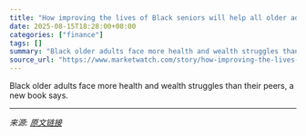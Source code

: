 ```yaml
---
title: "How improving the lives of Black seniors will help all older adults"
date: 2025-08-15T18:28:00+08:00
categories: ["finance"]
tags: []
summary: "Black older adults face more health and wealth struggles than their peers, a new book says."
source_url: "https://www.marketwatch.com/story/how-improving-the-lives-of-black-seniors-will-help-all-older-adults-dd54ef1d?mod=mw_rss_topstories"
---
```


Black older adults face more health and wealth struggles than their peers, a new book says.

---

*来源: [原文链接](https://www.marketwatch.com/story/how-improving-the-lives-of-black-seniors-will-help-all-older-adults-dd54ef1d?mod=mw_rss_topstories)*
